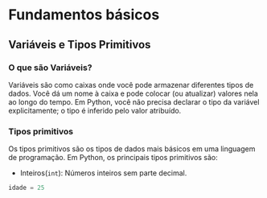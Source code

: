 # Fundamentos básicos

## Variáveis e Tipos Primitivos

### O que são Variáveis?

Variáveis são como caixas onde você pode armazenar diferentes tipos de dados. Você dá um nome à caixa e pode colocar (ou atualizar) valores nela ao longo do tempo. Em Python, você não precisa declarar o tipo da variável explicitamente; o tipo é inferido pelo valor atribuído.

### Tipos primitivos

Os tipos primitivos são os tipos de dados mais básicos em uma linguagem de programação. Em Python, os principais tipos primitivos são:

- Inteiros(`int`): Números inteiros sem parte decimal.

```python
idade = 25
```
